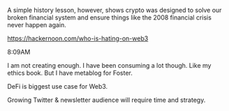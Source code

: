 A simple history lesson, however, shows crypto was designed to solve our broken financial system and ensure things like the 2008 financial crisis never happen again.

https://hackernoon.com/who-is-hating-on-web3

8:09AM

I am not creating enough. I have been consuming a lot though. Like my ethics book. But I have metablog for Foster. 

DeFi is biggest use case for Web3. 

Growing Twitter & newsletter audience will require time and strategy. 
